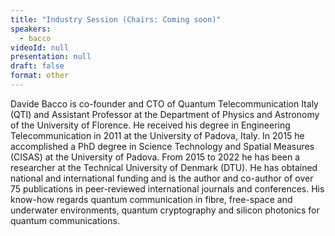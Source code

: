 ```yaml
---
title: "Industry Session (Chairs: Coming soon)"
speakers:
  - bacco
videoId: null
presentation: null
draft: false
format: other
---
```

Davide Bacco is co-founder and CTO of Quantum Telecommunication Italy (QTI) and Assistant Professor at the Department of Physics and Astronomy of the University of Florence. He received his degree in Engineering Telecommunication in 2011 at the University of Padova, Italy. In 2015 he accomplished a PhD degree in Science Technology and Spatial Measures (CISAS) at the University of Padova. From 2015 to 2022 he has been a researcher at the Technical University of Denmark (DTU). He has obtained national and international funding and is the author and co-author of over 75 publications in peer-reviewed international journals and conferences. His know-how regards quantum communication in fibre, free-space and underwater environments, quantum cryptography and silicon photonics for quantum communications.




<!-- fields to use above: -->
<!-- videoId: "Vfl9pPh6ipI" -->
<!-- presentation: "/slides/invited-MargaridaPereira.pdf" -->
